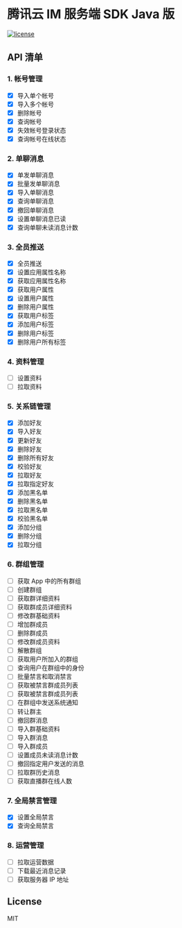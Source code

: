 # 腾讯云 IM 服务端 SDK Java 版

[![license](https://img.shields.io/static/v1?label=license&message=MIT&color=42b883)](./LICENSE)

## API 清单

### 1. 帐号管理

- [x] 导入单个帐号
- [x] 导入多个帐号
- [x] 删除帐号
- [x] 查询帐号
- [x] 失效帐号登录状态
- [x] 查询帐号在线状态

### 2. 单聊消息

- [x] 单发单聊消息
- [x] 批量发单聊消息
- [x] 导入单聊消息
- [x] 查询单聊消息
- [x] 撤回单聊消息
- [x] 设置单聊消息已读
- [x] 查询单聊未读消息计数

### 3. 全员推送

- [x] 全员推送
- [x] 设置应用属性名称
- [x] 获取应用属性名称
- [x] 获取用户属性
- [x] 设置用户属性
- [x] 删除用户属性
- [x] 获取用户标签
- [x] 添加用户标签
- [x] 删除用户标签
- [x] 删除用户所有标签

### 4. 资料管理

- [ ] 设置资料
- [ ] 拉取资料

### 5. 关系链管理

- [x] 添加好友
- [x] 导入好友
- [x] 更新好友
- [x] 删除好友
- [x] 删除所有好友
- [x] 校验好友
- [x] 拉取好友
- [x] 拉取指定好友
- [x] 添加黑名单
- [x] 删除黑名单
- [x] 拉取黑名单
- [x] 校验黑名单
- [x] 添加分组
- [x] 删除分组
- [x] 拉取分组

### 6. 群组管理

- [ ] 获取 App 中的所有群组
- [ ] 创建群组
- [ ] 获取群详细资料
- [ ] 获取群成员详细资料
- [ ] 修改群基础资料
- [ ] 增加群成员
- [ ] 删除群成员
- [ ] 修改群成员资料
- [ ] 解散群组
- [ ] 获取用户所加入的群组
- [ ] 查询用户在群组中的身份
- [ ] 批量禁言和取消禁言
- [ ] 获取被禁言群成员列表
- [ ] 获取被禁言群成员列表
- [ ] 在群组中发送系统通知
- [ ] 转让群主
- [ ] 撤回群消息
- [ ] 导入群基础资料
- [ ] 导入群消息
- [ ] 导入群成员
- [ ] 设置成员未读消息计数
- [ ] 撤回指定用户发送的消息
- [ ] 拉取群历史消息
- [ ] 获取直播群在线人数

### 7. 全局禁言管理

- [x] 设置全局禁言
- [x] 查询全局禁言

### 8. 运营管理

- [ ] 拉取运营数据
- [ ] 下载最近消息记录
- [ ] 获取服务器 IP 地址

## License

MIT
